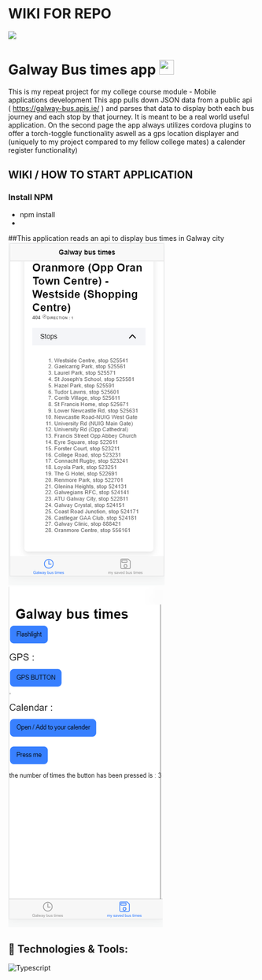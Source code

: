 # WIKI FOR REPO
<img src="https://komconsultants.com/wp-content/uploads/2015/04/ATU-Logo-wide.jpg" />
<br>

# Galway Bus times app <img src="https://raw.githubusercontent.com/MartinHeinz/MartinHeinz/master/wave.gif" width="30px" height="30px" />

This is my repeat project for my college course module - Mobile applications development
This app pulls down JSON data from a public api ( https://galway-bus.apis.ie/ ) and parses that data to display both each bus journey and each stop by that journey. It is meant to be a real world useful application. On the second page the app always utilizes cordova plugins to offer a torch-toggle functionality aswell as a gps location displayer and (uniquely to my project compared to my fellow college mates) a calender register functionality)

## WIKI / HOW TO START APPLICATION

### Install NPM
* npm install
* 


##This application reads an api to display bus times in Galway city
![What this app looks like](screenshots/screenshot-page-1.PNG)
![What this app looks like](screenshots/screenshot-page-2.PNG)
<br>

## 🔧 Technologies & Tools:

![Typescript](https://img.shields.io/badge/TypeScript-007ACC?style=for-the-badge&logo=typescript&logoColor=white)
